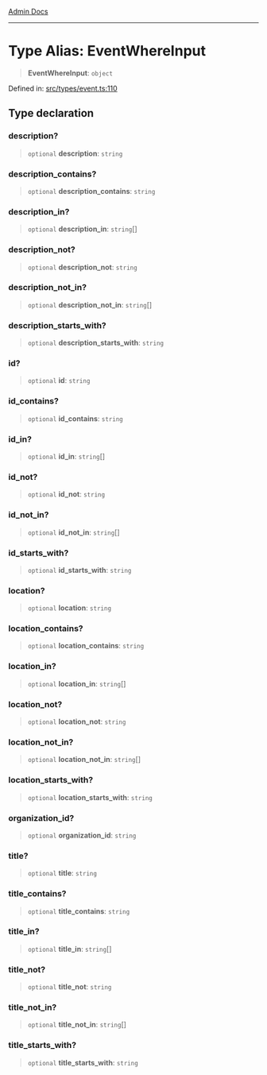 [Admin Docs](/)

***

# Type Alias: EventWhereInput

> **EventWhereInput**: `object`

Defined in: [src/types/event.ts:110](https://github.com/PalisadoesFoundation/talawa-admin/blob/main/src/types/event.ts#L110)

## Type declaration

### description?

> `optional` **description**: `string`

### description\_contains?

> `optional` **description\_contains**: `string`

### description\_in?

> `optional` **description\_in**: `string`[]

### description\_not?

> `optional` **description\_not**: `string`

### description\_not\_in?

> `optional` **description\_not\_in**: `string`[]

### description\_starts\_with?

> `optional` **description\_starts\_with**: `string`

### id?

> `optional` **id**: `string`

### id\_contains?

> `optional` **id\_contains**: `string`

### id\_in?

> `optional` **id\_in**: `string`[]

### id\_not?

> `optional` **id\_not**: `string`

### id\_not\_in?

> `optional` **id\_not\_in**: `string`[]

### id\_starts\_with?

> `optional` **id\_starts\_with**: `string`

### location?

> `optional` **location**: `string`

### location\_contains?

> `optional` **location\_contains**: `string`

### location\_in?

> `optional` **location\_in**: `string`[]

### location\_not?

> `optional` **location\_not**: `string`

### location\_not\_in?

> `optional` **location\_not\_in**: `string`[]

### location\_starts\_with?

> `optional` **location\_starts\_with**: `string`

### organization\_id?

> `optional` **organization\_id**: `string`

### title?

> `optional` **title**: `string`

### title\_contains?

> `optional` **title\_contains**: `string`

### title\_in?

> `optional` **title\_in**: `string`[]

### title\_not?

> `optional` **title\_not**: `string`

### title\_not\_in?

> `optional` **title\_not\_in**: `string`[]

### title\_starts\_with?

> `optional` **title\_starts\_with**: `string`
